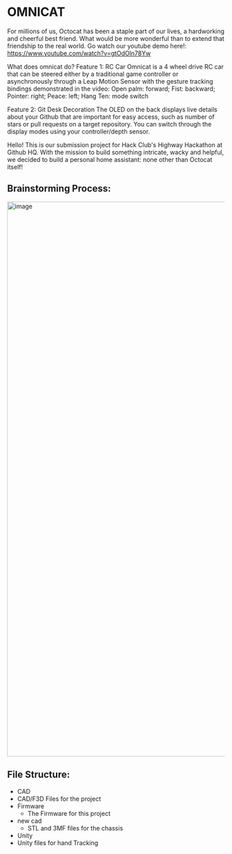 # OMNICAT

For millions of us, Octocat has been a staple part of our lives, a hardworking and cheerful best friend. What would be more wonderful than to extend that friendship to the real world.
Go watch our youtube demo here!: https://www.youtube.com/watch?v=gtOdOln78Yw

What does omnicat do?
Feature 1: RC Car
Omnicat is a 4 wheel drive RC car that can be steered either by a traditional game controller or asynchronously through a Leap Motion Sensor with the gesture tracking bindings demonstrated in the video:
Open palm: forward; Fist: backward; Pointer: right; Peace: left; Hang Ten: mode switch

Feature 2: Git Desk Decoration
The OLED on the back displays live details about your Github that are important for easy access, such as number of stars or pull requests on a target repository. You can switch through the display modes using your controller/depth sensor.

Hello! This is our submission project for Hack Club's Highway Hackathon at Github HQ.
With the mission to build something intricate, wacky and helpful, we decided to build a personal home assistant:
none other than Octocat itself!

## Brainstorming Process:
<img width="2778" height="1284" alt="image" src="https://github.com/user-attachments/assets/a818c133-b49e-4b53-9fdf-799c3e41ce27" />


## File Structure:
- CAD
 - CAD/F3D Files for the project
- Firmware
  - The Firmware for this project
- new cad
  - STL and 3MF files for the chassis
 - Unity
  -  Unity files for hand Tracking
 
   
